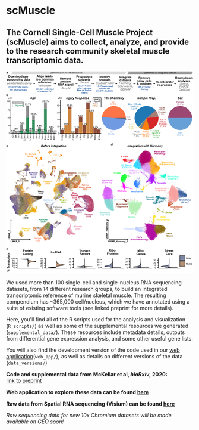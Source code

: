# scMuscle

## The Cornell Single-Cell Muscle Project (scMuscle) aims to collect, analyze, and provide to the research community skeletal muscle transcriptomic data.
![Figure1](./high_res_figures/Fig1_scMuscle.png)

We used more than 100 single-cell and single-nucleus RNA sequencing datasets, from 14 different research groups, to build an integrated transcriptomic reference of murine skeletal muscle.
The resulting compendium has ~365,000 cell/nucleus, which we have annotated using a suite of existing software tools (see linked preprint for more details).

Here, you'll find all of the R scripts used for the analysis and visualization (`R_scripts/`) as well as some of the supplemental resources we generated (`supplemental_data/`). These resources include metadata details, outputs from differential gene expression analysis, and some other useful gene lists.

You will also find the development version of the code used in our [web application](http://scmuscle.bme.cornell.edu/)(`web_app/`), as well as details on different versions of the data (`data_versions/`)

**Code and supplemental data from McKellar et al, *bioRxiv*, 2020:**  
[link to preprint](https://www.biorxiv.org/content/10.1101/2020.12.01.407460v2)

**Web application to explore these data can be found [here](http://scmuscle.bme.cornell.edu/)**

**Raw data from Spatial RNA sequencing (Visium) can be found [here](https://www.ncbi.nlm.nih.gov/geo/query/acc.cgi?acc=GSE161318)**

*Raw sequencing data for new 10x Chromium datasets will be made available on GEO soon!*
